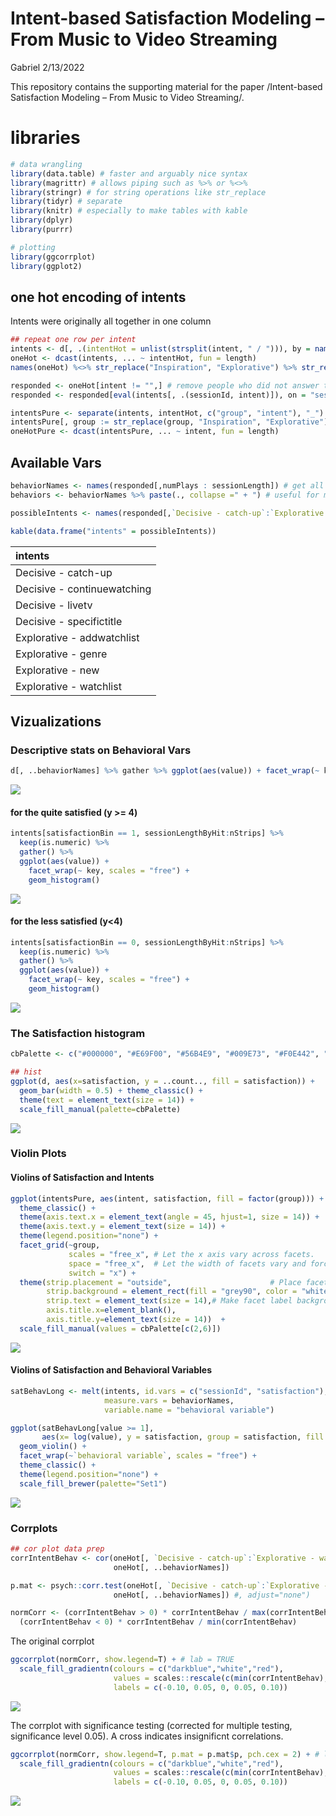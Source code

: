 Intent-based Satisfaction Modeling – From Music to Video Streaming
================
Gabriel
2/13/2022

This repository contains the supporting material for the paper
/Intent-based Satisfaction Modeling – From Music to Video Streaming/.

# libraries

``` r
# data wrangling
library(data.table) # faster and arguably nice syntax
library(magrittr) # allows piping such as %>% or %<>%
library(stringr) # for string operations like str_replace
library(tidyr) # separate
library(knitr) # especially to make tables with kable
library(dplyr)
library(purrr)

# plotting
library(ggcorrplot)
library(ggplot2)
```

## one hot encoding of intents

Intents were originally all together in one column

``` r
## repeat one row per intent
intents <- d[, .(intentHot = unlist(strsplit(intent, " / "))), by = names(d)] # , type.convert = TRUE
oneHot <- dcast(intents, ... ~ intentHot, fun = length)
names(oneHot) %<>% str_replace("Inspiration", "Explorative") %>% str_replace("_", " - ")

responded <- oneHot[intent != "",] # remove people who did not answer the second question
responded <- responded[eval(intents[, .(sessionId, intent)]), on = "sessionId"] # ass intent back in

intentsPure <- separate(intents, intentHot, c("group", "intent"), "_")
intentsPure[, group := str_replace(group, "Inspiration", "Explorative")]
oneHotPure <- dcast(intentsPure, ... ~ intent, fun = length)
```

## Available Vars

``` r
behaviorNames <- names(responded[,numPlays : sessionLength]) # get all behavior variable names
behaviors <- behaviorNames %>% paste(., collapse =" + ") # useful for modelling

possibleIntents <- names(responded[,`Decisive - catch-up`:`Explorative - watchlist`])

kable(data.frame("intents" = possibleIntents))
```

| intents                     |
| :-------------------------- |
| Decisive - catch-up         |
| Decisive - continuewatching |
| Decisive - livetv           |
| Decisive - specifictitle    |
| Explorative - addwatchlist  |
| Explorative - genre         |
| Explorative - new           |
| Explorative - watchlist     |

## Vizualizations

### Descriptive stats on Behavioral Vars

``` r
d[, ..behaviorNames] %>% gather %>% ggplot(aes(value)) + facet_wrap(~ key, scales = "free") + geom_histogram()
```

![](intentBased_files/figure-gfm/unnamed-chunk-3-1.png)<!-- -->

#### for the quite satisfied (y \>= 4)

``` r
intents[satisfactionBin == 1, sessionLengthByHit:nStrips] %>%
  keep(is.numeric) %>% 
  gather() %>% 
  ggplot(aes(value)) +
    facet_wrap(~ key, scales = "free") +
    geom_histogram()
```

![](intentBased_files/figure-gfm/unnamed-chunk-4-1.png)<!-- -->

#### for the less satisfied (y\<4)

``` r
intents[satisfactionBin == 0, sessionLengthByHit:nStrips] %>%
  keep(is.numeric) %>% 
  gather() %>% 
  ggplot(aes(value)) +
    facet_wrap(~ key, scales = "free") +
    geom_histogram()
```

![](intentBased_files/figure-gfm/unnamed-chunk-5-1.png)<!-- -->

### The Satisfaction histogram

``` r
cbPalette <- c("#000000", "#E69F00", "#56B4E9", "#009E73", "#F0E442", "#0072B2", "#D55E00", "#CC79A7")

## hist
ggplot(d, aes(x=satisfaction, y = ..count.., fill = satisfaction)) +
  geom_bar(width = 0.5) + theme_classic() +
  theme(text = element_text(size = 14)) +
  scale_fill_manual(palette=cbPalette)
```

![](intentBased_files/figure-gfm/unnamed-chunk-6-1.png)<!-- -->

### Violin Plots

#### Violins of Satisfaction and Intents

``` r
ggplot(intentsPure, aes(intent, satisfaction, fill = factor(group))) + geom_violin() +
  theme_classic() +
  theme(axis.text.x = element_text(angle = 45, hjust=1, size = 14)) +
  theme(axis.text.y = element_text(size = 14)) +
  theme(legend.position="none") +
  facet_grid(~group, 
             scales = "free_x", # Let the x axis vary across facets.
             space = "free_x",  # Let the width of facets vary and force all bars to have the same width.
             switch = "x") +
  theme(strip.placement = "outside",                      # Place facet labels outside x axis labels.
        strip.background = element_rect(fill = "grey90", color = "white"),
        strip.text = element_text(size = 14),# Make facet label background white.
        axis.title.x=element_blank(),
        axis.title.y=element_text(size = 14))  +
  scale_fill_manual(values = cbPalette[c(2,6)])
```

![](intentBased_files/figure-gfm/unnamed-chunk-7-1.png)<!-- -->

#### Violins of Satisfaction and Behavioral Variables

``` r
satBehavLong <- melt(intents, id.vars = c("sessionId", "satisfaction"),
                     measure.vars = behaviorNames,
                     variable.name = "behavioral variable")

ggplot(satBehavLong[value >= 1], 
       aes(x= log(value), y = satisfaction, group = satisfaction, fill = as.factor(satisfaction))) +
  geom_violin() +
  facet_wrap(~`behavioral variable`, scales = "free") +
  theme_classic() +
  theme(legend.position="none") +
  scale_fill_brewer(palette="Set1")
```

![](intentBased_files/figure-gfm/unnamed-chunk-8-1.png)<!-- -->

### Corrplots

``` r
## cor plot data prep
corrIntentBehav <- cor(oneHot[, `Decisive - catch-up`:`Explorative - watchlist`],
                       oneHot[, ..behaviorNames])

p.mat <- psych::corr.test(oneHot[, `Decisive - catch-up`:`Explorative - watchlist`],
                       oneHot[, ..behaviorNames]) #, adjust="none")

normCorr <- (corrIntentBehav > 0) * corrIntentBehav / max(corrIntentBehav) -
  (corrIntentBehav < 0) * corrIntentBehav / min(corrIntentBehav)
```

The original corrplot

``` r
ggcorrplot(normCorr, show.legend=T) + # lab = TRUE
  scale_fill_gradientn(colours = c("darkblue","white","red"),
                       values = scales::rescale(c(min(corrIntentBehav), 0, max(corrIntentBehav))),
                       labels = c(-0.10, 0.05, 0, 0.05, 0.10))
```

![](intentBased_files/figure-gfm/unnamed-chunk-9-1.png)<!-- -->

The corrplot with significance testing (corrected for multiple testing,
significance level 0.05). A cross indicates insignificnt correlations.

``` r
ggcorrplot(normCorr, show.legend=T, p.mat = p.mat$p, pch.cex = 2) + # lab = TRUE
  scale_fill_gradientn(colours = c("darkblue","white","red"),
                       values = scales::rescale(c(min(corrIntentBehav), 0, max(corrIntentBehav))),
                       labels = c(-0.10, 0.05, 0, 0.05, 0.10))
```

![](intentBased_files/figure-gfm/unnamed-chunk-10-1.png)<!-- -->
